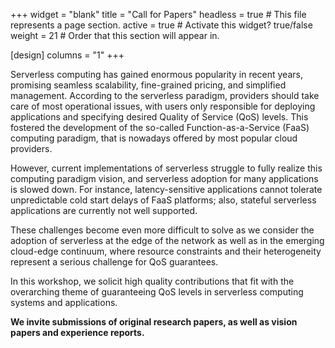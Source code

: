 +++
widget = "blank" 
title = "Call for Papers"
headless = true  # This file represents a page section.
active = true  # Activate this widget? true/false
weight = 21  # Order that this section will appear in.

[design]
columns = "1"
+++

Serverless computing has gained enormous popularity in recent years, promising
seamless scalability, fine-grained pricing, and simplified management. According
to the serverless paradigm, providers should take care of most operational
issues, with users only responsible for deploying applications and specifying
desired Quality of Service (QoS) levels. This fostered the development of the
so-called Function-as-a-Service (FaaS) computing paradigm, that is nowadays
offered by most popular cloud providers.

However, current implementations of
serverless struggle to fully realize this computing paradigm vision, and
serverless adoption for many applications is slowed down. For instance,
latency-sensitive applications cannot tolerate unpredictable cold start delays
of FaaS platforms; also, stateful serverless applications are currently not well
supported.

These challenges become even more difficult to solve as we consider
the adoption of serverless at the edge of the network as well as in the emerging
cloud-edge continuum, where resource constraints and their heterogeneity
represent a serious challenge for QoS guarantees.


In this workshop, we solicit high quality contributions that fit with the overarching theme of guaranteeing
QoS levels in serverless computing systems and applications.

**We invite submissions of original research papers, as well as vision papers
and experience reports.**
